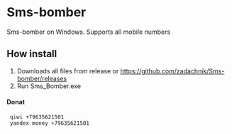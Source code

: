 # Sms-bomber
Sms-bomber on Windows. Supports all mobile numbers
 ## How install 
 
  1. Downloads all files from release or https://github.com/zadachnik/Sms-bomber/releases
  2. Run Sms_Bomber.exe

#### Donat 
     qiwi +79635621501
     yandex money +79635621501
  

